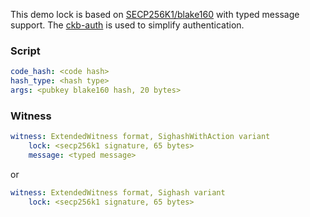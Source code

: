 
This demo lock is based on [SECP256K1/blake160](https://github.com/nervosnetwork/rfcs/blob/master/rfcs/0024-ckb-genesis-script-list/0024-ckb-genesis-script-list.md#secp256k1blake160) with typed message support.
The [ckb-auth](https://github.com/nervosnetwork/ckb-auth) is used to simplify authentication.

### Script

```yaml
code_hash: <code hash>
hash_type: <hash type>
args: <pubkey blake160 hash, 20 bytes>
```

### Witness

```yaml
witness: ExtendedWitness format, SighashWithAction variant
    lock: <secp256k1 signature, 65 bytes>
    message: <typed message>
```
or

```yaml
witness: ExtendedWitness format, Sighash variant
    lock: <secp256k1 signature, 65 bytes>
```
